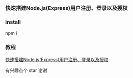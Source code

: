 ### 快速搭建Node.js(Express)用户注册、登录以及授权

### install
npm i

### 教程
[快速搭建Node.js(Express)用户注册、登录以及授权](https://juejin.im/editor/posts/5cd277285188253f690459ed)

有兴趣点个 star 谢谢